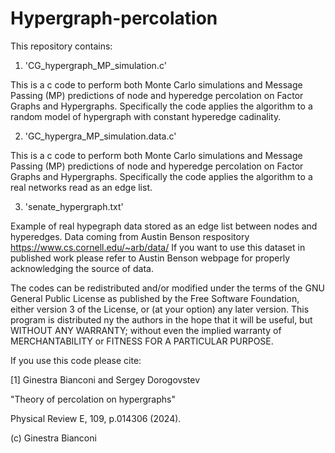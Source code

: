# Hypergraph-percolation

This repository contains:

1. 'CG_hypergraph_MP_simulation.c' 

This is a c code to perform both Monte Carlo simulations and Message Passing (MP) predictions of node and hyperedge percolation on Factor Graphs and Hypergraphs.
Specifically the code applies the algorithm to a random model of hypergraph with constant hyperedge cadinality.

2. 'GC_hypergra_MP_simulation.data.c'

This is a c code to perform both Monte Carlo simulations and Message Passing (MP) predictions of node and hyperedge percolation on Factor Graphs and Hypergraphs.
Specifically the code applies the algorithm to a real networks read as an edge list.

3. 'senate_hypergraph.txt' 

Example of real hypegraph data stored as an edge list between nodes and hyperedges. Data coming from Austin Benson respository https://www.cs.cornell.edu/~arb/data/
If you want to use this dataset in published work please refer to Austin Benson webpage for properly acknowledging the source of data.


The codes can be redistributed and/or modified under the terms of the GNU General Public License as published by the Free Software Foundation, either version 3 of the License, or (at your option) any later version. This program is distributed ny the authors in the hope that it will be useful, but WITHOUT ANY WARRANTY; without even the implied warranty of MERCHANTABILITY or FITNESS FOR A PARTICULAR PURPOSE.

If you use this code please cite:

[1]  Ginestra Bianconi and Sergey Dorogovstev

"Theory of percolation on hypergraphs"

 Physical Review E, 109, p.014306 (2024).

(c)  Ginestra Bianconi
